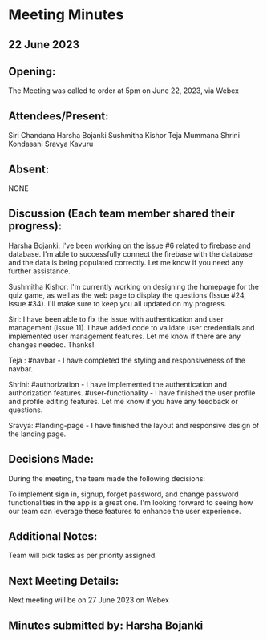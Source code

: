 # Meeting Minutes 

## 22 June 2023

## Opening:
The Meeting was called to order at 5pm on June 22, 2023, via Webex

## Attendees/Present:
Siri Chandana
Harsha Bojanki
Sushmitha Kishor
Teja Mummana
Shrini Kondasani
Sravya Kavuru

## Absent:
NONE

## Discussion (Each team member shared their progress):

Harsha Bojanki:
I've been working on the issue #6 related to firebase and database. I'm able to successfully connect the firebase with the database and the data is being populated correctly. Let me know if you need any further assistance.

Sushmitha Kishor:
I'm currently working on designing the homepage for the quiz game, as well as the web page to display the questions (Issue #24, Issue #34). I'll make sure to keep you all updated on my progress. 

Siri:
I have been able to fix the issue with authentication and user management (issue 11). I have added code to validate user credentials and implemented user management features. Let me know if there are any changes needed. Thanks!

Teja : #navbar - I have completed the styling and responsiveness of the navbar. 

Shrini: #authorization - I have implemented the authentication and authorization features. 
#user-functionality - I have finished the user profile and profile editing features. Let me know if you have any feedback or questions.

Sravya: #landing-page - I have finished the layout and responsive design of the landing page. 

## Decisions Made:

During the meeting, the team made the following decisions:

To implement sign in, signup, forget password, and change password functionalities in the app is a great one. I'm looking forward to seeing how our team can leverage these features to enhance the user experience.

## Additional Notes:
Team will pick tasks as per priority assigned.

## Next Meeting Details:
Next meeting will be on 27 June 2023 on Webex

## Minutes submitted by:  Harsha Bojanki